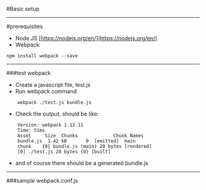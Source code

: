 #Basic setup
 
---
#prerequisites
- Node.JS
[https://nodejs.org/en/](https://nodejs.org/en/)
- Webpack

``` 
npm install webpack --save
```

---
###test webpack
- Create a javascript file, test.js
- Run webpack command
```
    webpack ./test.js bundle.js
```
- Check the output, should be like:
```
    Version: webpack 1.12.11
    Time: 51ms
    Asset     Size  Chunks             Chunk Names
    bundle.js  1.42 kB       0  [emitted]  main
    chunk    {0} bundle.js (main) 28 bytes [rendered]
    [0] ./test.js 28 bytes {0} [built]
```
- and of course there should be a generated bundle.js 

---
###sample webpack.conf.js
